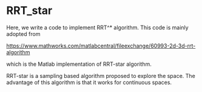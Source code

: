 # RRT_star

Here, we write a code to implement RRT^* algorithm. 
This code is mainly adopted from

https://www.mathworks.com/matlabcentral/fileexchange/60993-2d-3d-rrt-algorithm

which is the Matlab implementation of RRT-star algorithm.

RRT-star is a sampling based algorithm proposed to explore the space. The advantage of this algorithm is that it works for continuous spaces. 
